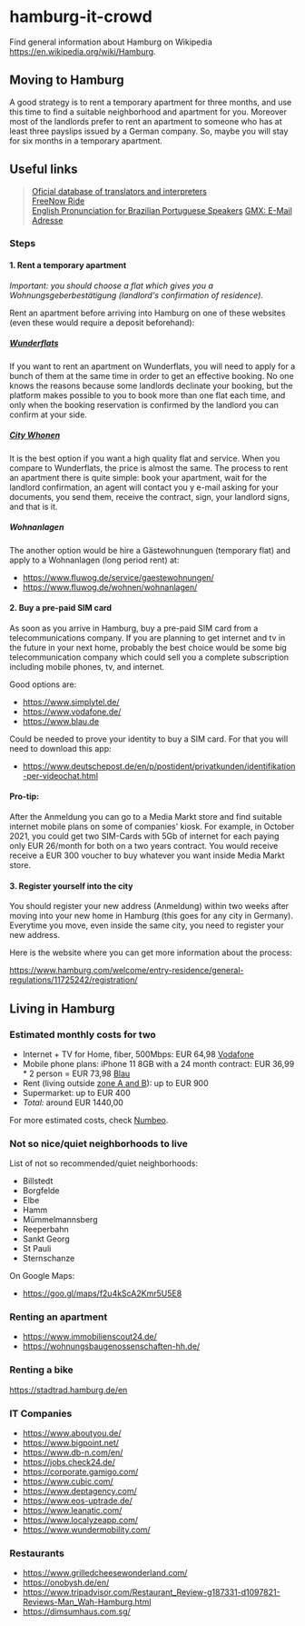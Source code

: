 # hamburg-it-crowd

Find general information about Hamburg on Wikipedia https://en.wikipedia.org/wiki/Hamburg.

## Moving to Hamburg
A good strategy is to rent a temporary apartment for three months, and use this time to find a suitable neighborhood and apartment for you. Moreover most of the landlords prefer to rent an apartment to someone who has at least three payslips issued by a German company. So, maybe you will stay for six months in a temporary apartment.

## Useful links

> [Oficial database of translators and interpreters](https://www.justiz-dolmetscher.de/Recherche/en/Suchen)\
> [FreeNow Ride](https://free-now.com/de-en/ride/)  
> [English Pronunciation for Brazilian Portuguese Speakers](https://voiceklar.com/course/brazil/)
> [GMX: E-Mail Adresse](https://www.gmx.net/)

### Steps
#### 1. Rent a temporary apartment
_Important: you should choose a flat which gives you a Wohnungsgeberbestätigung (landlord's confirmation of residence)._

Rent an apartment before arriving into Hamburg on one of these websites (even these would require a deposit beforehand):

##### [Wunderflats](http://wunderflats.com/)

If you want to rent an apartment on Wunderflats, you will need to apply for a bunch of them at the same time in order to get an effective booking. No one knows the reasons because some landlords declinate your booking, but the platform makes possible to you to book more than one flat each time, and only when the booking reservation is confirmed by the landlord you can confirm at your side.

##### [City Whonen](https://www.city-wohnen.de/)

It is the best option if you want a high quality flat and service. When you compare to Wunderflats, the price is almost the same. The process to rent an apartment there is quite simple: book your apartment, wait for the landlord confirmation, an agent will contact you y e-mail asking for your documents, you send them, receive the contract, sign, your landlord signs, and that is it.

##### Wohnanlagen
The another option would be hire a Gästewohnunguen (temporary flat) and apply to a Wohnanlagen (long period rent) at:
- https://www.fluwog.de/service/gaestewohnungen/
- https://www.fluwog.de/wohnen/wohnanlagen/

#### 2. Buy a pre-paid SIM card
As soon as you arrive in Hamburg, buy a pre-paid SIM card from a telecommunications company. If you are planning to get internet and tv in the future in your next home, probably the best choice would be some big telecommunication company which could sell you a complete subscription including mobile phones, tv, and internet.

Good options are:
- https://www.simplytel.de/
- https://www.vodafone.de/
- https://www.blau.de

Could be needed to prove your identity to buy a SIM card. For that you will need to download this app:
- https://www.deutschepost.de/en/p/postident/privatkunden/identifikation-per-videochat.html

#### Pro-tip:
After the Anmeldung you can go to a Media Markt store and find suitable internet mobile plans on some of companies' kiosk. For example, in October 2021, you could get two SIM-Cards with 5Gb of internet for each paying only EUR 26/month for both on a two years contract. You would receive receive a EUR 300 voucher to buy whatever you want inside Media Markt store.

#### 3. Register yourself into the city
You should register your new address (Anmeldung) within two weeks after moving into your new home in Hamburg (this goes for any city in Germany). Everytime you move, even inside the same city, you need to register your new address.

Here is the website where you can get more information about the process:

https://www.hamburg.com/welcome/entry-residence/general-regulations/11725242/registration/

## Living in Hamburg

### Estimated monthly costs for two
- Internet + TV for Home, fiber, 500Mbps: EUR 64,98 [Vodafone](https://zuhauseplus.vodafone.de/kombi-pakete/internet-telefon-tv/glasfaser/?icmp=kombi-angebote-neukunden:modul1:3:glasfaser-internet&tv)
- Mobile phone plans: iPhone 11 8GB with a 24 month contract: EUR 36,99 * 2 person = EUR 73,98 [Blau](https://www.blau.de/e-shop/apple/apple-iphone-11-details)
- Rent (living outside [zone A and B](https://www.hvv.de/en/plans)): up to EUR 900
- Supermarket: up to EUR 400
- *Total:* around EUR 1440,00

For more estimated costs, check [Numbeo](https://www.numbeo.com/cost-of-living/in/Hamburg).

### Not so nice/quiet neighborhoods to live
List of not so recommended/quiet neighborhoods:
- Billstedt
- Borgfelde
- Elbe
- Hamm
- Mümmelmannsberg
- Reeperbahn
- Sankt Georg
- St Pauli
- Sternschanze

On Google Maps:
- https://goo.gl/maps/f2u4kScA2Kmr5U5E8

### Renting an apartment
- https://www.immobilienscout24.de/
- https://wohnungsbaugenossenschaften-hh.de/

### Renting a bike

https://stadtrad.hamburg.de/en

### IT Companies
- https://www.aboutyou.de/
- https://www.bigpoint.net/
- https://www.db-n.com/en/
- https://jobs.check24.de/
- https://corporate.gamigo.com/
- https://www.cubic.com/
- https://www.deptagency.com/
- https://www.eos-uptrade.de/
- https://www.leanatic.com/
- https://www.localyzeapp.com/
- https://www.wundermobility.com/

### Restaurants

- https://www.grilledcheesewonderland.com/
- https://onobysh.de/en/
- https://www.tripadvisor.com/Restaurant_Review-g187331-d1097821-Reviews-Man_Wah-Hamburg.html
- https://dimsumhaus.com.sg/
